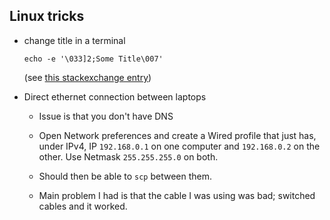 ## Linux tricks

- change title in a terminal

  ```
  echo -e '\033]2;Some Title\007'
  ```

  (see [this stackexchange entry](https://unix.stackexchange.com/a/358986))


- Direct ethernet connection between laptops

  - Issue is that you don't have DNS

  - Open Network preferences and create a Wired profile that just has,
    under IPv4, IP `192.168.0.1` on one computer and `192.168.0.2` on
    the other. Use Netmask `255.255.255.0` on both.

  - Should then be able to `scp` between them.

  - Main problem I had is that the cable I was using was bad; switched
    cables and it worked.
